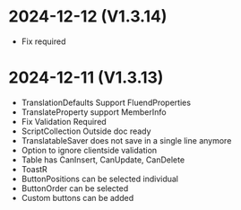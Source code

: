 ﻿# 2024-12-12 (V1.3.14)
- Fix required

# 2024-12-11 (V1.3.13)
- TranslationDefaults Support FluendProperties
- TranslateProperty support MemberInfo
- Fix Validation Required
- ScriptCollection Outside doc ready
- TranslatableSaver does not save in a single line anymore
- Option to ignore clientside validation
- Table has CanInsert, CanUpdate, CanDelete
- ToastR
- ButtonPositions can be selected individual
- ButtonOrder can be selected
- Custom buttons can be added
